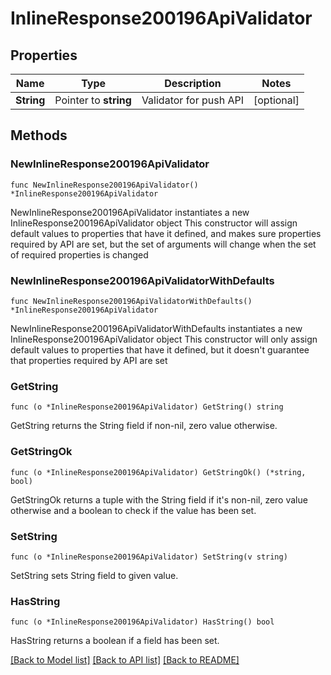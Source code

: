 # InlineResponse200196ApiValidator

## Properties

Name | Type | Description | Notes
------------ | ------------- | ------------- | -------------
**String** | Pointer to **string** | Validator for push API | [optional] 

## Methods

### NewInlineResponse200196ApiValidator

`func NewInlineResponse200196ApiValidator() *InlineResponse200196ApiValidator`

NewInlineResponse200196ApiValidator instantiates a new InlineResponse200196ApiValidator object
This constructor will assign default values to properties that have it defined,
and makes sure properties required by API are set, but the set of arguments
will change when the set of required properties is changed

### NewInlineResponse200196ApiValidatorWithDefaults

`func NewInlineResponse200196ApiValidatorWithDefaults() *InlineResponse200196ApiValidator`

NewInlineResponse200196ApiValidatorWithDefaults instantiates a new InlineResponse200196ApiValidator object
This constructor will only assign default values to properties that have it defined,
but it doesn't guarantee that properties required by API are set

### GetString

`func (o *InlineResponse200196ApiValidator) GetString() string`

GetString returns the String field if non-nil, zero value otherwise.

### GetStringOk

`func (o *InlineResponse200196ApiValidator) GetStringOk() (*string, bool)`

GetStringOk returns a tuple with the String field if it's non-nil, zero value otherwise
and a boolean to check if the value has been set.

### SetString

`func (o *InlineResponse200196ApiValidator) SetString(v string)`

SetString sets String field to given value.

### HasString

`func (o *InlineResponse200196ApiValidator) HasString() bool`

HasString returns a boolean if a field has been set.


[[Back to Model list]](../README.md#documentation-for-models) [[Back to API list]](../README.md#documentation-for-api-endpoints) [[Back to README]](../README.md)


